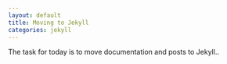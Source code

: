 ```yaml
---
layout: default
title: Moving to Jekyll
categories: jekyll
---
```

The task for today is to move documentation and posts to Jekyll..
